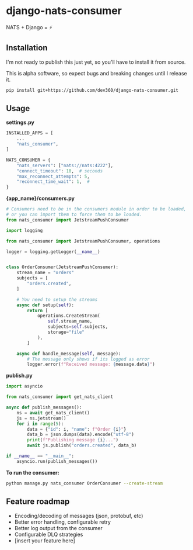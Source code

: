 # django-nats-consumer
NATS + Django = ⚡️

## Installation

I'm not ready to publish this just yet, so you'll have to install it from source.

This is alpha software, so expect bugs and breaking changes until I release it.

```bash
pip install git+https://github.com/dev360/django-nats-consumer.git
```


## Usage

**settings.py**
```python
INSTALLED_APPS = [
    ...
    "nats_consumer",
]

NATS_CONSUMER = {
    "nats_servers": ["nats://nats:4222"],
    "connect_timeout": 10,  # seconds
    "max_reconnect_attempts": 5,
    "reconnect_time_wait": 1,  #
}
```

**{app_name}/consumers.py**
```python
# Consumers need to be in the consumers module in order to be loaded, 
# or you can import them to force them to be loaded.
from nats_consumer import JetstreamPushConsumer

import logging

from nats_consumer import JetstreamPushConsumer, operations

logger = logging.getLogger(__name__)


class OrderConsumer(JetstreamPushConsumer):
    stream_name = "orders"
    subjects = [
        "orders.created",
    ]

    # You need to setup the streams
    async def setup(self):
        return [
            operations.CreateStream(
                self.stream_name,
                subjects=self.subjects,
                storage="file"
            ),
        ]

    async def handle_message(self, message):
        # The message only shows if its logged as error
        logger.error(f"Received message: {message.data}")

```

**publish.py**
```python
import asyncio

from nats_consumer import get_nats_client

async def publish_messages():
    ns = await get_nats_client()
    js = ns.jetstream()
    for i in range(5):
        data = {"id": i, "name": f"Order {i}"}
        data_b = json.dumps(data).encode("utf-8")
        print(f"Publishing message {i}...")
        await js.publish("orders.created", data_b)

if __name__ == "__main__":
    asyncio.run(publish_messages())

```

**To run the consumer:**
```bash
python manage.py nats_consumer OrderConsumer --create-stream 
```

## Feature roadmap
- Encoding/decoding of messages (json, protobuf, etc)
- Better error handling, configurable retry
- Better log output from the consumer
- Configurable DLQ strategies
- [insert your feature here]